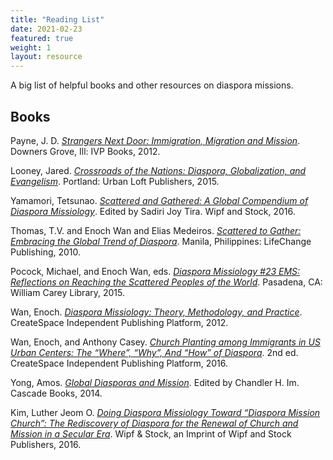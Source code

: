 ```yaml
---
title: "Reading List"
date: 2021-02-23
featured: true
weight: 1
layout: resource
---
```


A big list of helpful books and other resources on diaspora missions.

## Books
Payne, J. D. [*Strangers Next Door: Immigration, Migration and Mission*](https://amzn.to/3u7yQJR). Downers Grove, Ill: IVP Books, 2012.

Looney, Jared. [*Crossroads of the Nations: Diaspora, Globalization, and Evangelism*](https://amzn.to/3cyKo2Q). Portland: Urban Loft Publishers, 2015.

Yamamori, Tetsunao. [*Scattered and Gathered: A Global Compendium of Diaspora Missiology*](https://amzn.to/39nI791). Edited by Sadiri Joy Tira. Wipf and Stock, 2016.

Thomas, T.V. and Enoch Wan and Elias Medeiros. [*Scattered to Gather: Embracing the Global Trend of Diaspora*](https://amzn.to/3dey4nQ). Manila, Philippines: LifeChange Publishing, 2010.

Pocock, Michael, and Enoch Wan, eds. [*Diaspora Missiology #23 EMS: Reflections on Reaching the Scattered Peoples of the World*](https://amzn.to/39m9wbq). Pasadena, CA: William Carey Library, 2015.

Wan, Enoch. [*Diaspora Missiology: Theory, Methodology, and Practice*](https://amzn.to/31tAzgp). CreateSpace Independent Publishing Platform, 2012.

Wan, Enoch, and Anthony Casey. [*Church Planting among Immigrants in US Urban Centers: The “Where”, “Why”, And “How” of Diaspora*](https://amzn.to/2PBFcCr). 2nd ed. CreateSpace Independent Publishing Platform, 2016.

Yong, Amos. [*Global Diasporas and Mission*](https://amzn.to/31trOmB). Edited by Chandler H. Im. Cascade Books, 2014.

Kim, Luther Jeom O. [*Doing Diaspora Missiology Toward “Diaspora Mission Church”: The Rediscovery of Diaspora for the Renewal of Church and Mission in a Secular Era*](https://amzn.to/3fmuCdt). Wipf & Stock, an Imprint of Wipf and Stock Publishers, 2016.